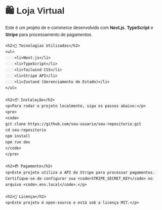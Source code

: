 <!DOCTYPE html>
<html lang="pt-BR">
<head>
    <meta charset="UTF-8">
    <meta name="viewport" content="width=device-width, initial-scale=1.0">
    <title>README - Loja Virtual</title>
    <style>
        body { font-family: Arial, sans-serif; line-height: 1.6; }
        h1, h2 { color: #333; }
        code { background: #f4f4f4; padding: 2px 4px; border-radius: 4px; }
    </style>
</head>
<body>
    <h1>🛍 Loja Virtual</h1>
    <p>Este é um projeto de e-commerce desenvolvido com <strong>Next.js</strong>, <strong>TypeScript</strong> e <strong>Stripe</strong> para processamento de pagamentos.</p>
    
    <h2>🚀 Tecnologias Utilizadas</h2>
    <ul>
        <li>Next.js</li>
        <li>TypeScript</li>
        <li>Tailwind CSS</li>
        <li>Stripe API</li>
        <li>Zustand (Gerenciamento de Estado)</li>
    </ul>
    
    <h2>📦 Instalação</h2>
    <p>Para rodar o projeto localmente, siga os passos abaixo:</p>
    <pre>
    <code>
    git clone https://github.com/seu-usuario/seu-repositorio.git
    cd seu-repositorio
    npm install
    npm run dev
    </code>
    </pre>
    
    <h2>💳 Pagamento</h2>
    <p>Este projeto utiliza a API do Stripe para processar pagamentos. Certifique-se de configurar sua <code>STRIPE_SECRET_KEY</code> no arquivo <code>.env.local</code>.</p>
    
    <h2>📜 Licença</h2>
    <p>Este projeto é open-source e está sob a licença MIT.</p>
</body>
</html>
